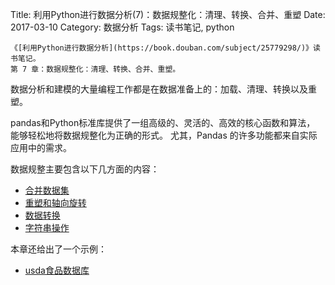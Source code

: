 Title: 利用Python进行数据分析(7)：数据规整化：清理、转换、合并、重塑
Date: 2017-03-10
Category: 数据分析
Tags: 读书笔记, python


    《[利用Python进行数据分析](https://book.douban.com/subject/25779298/)》读书笔记。
    第 7 章：数据规整化：清理、转换、合并、重塑。


数据分析和建模的大量编程工作都是在数据准备上的：加载、清理、转换以及重塑。

pandas和Python标准库提供了一组高级的、灵活的、高效的核心函数和算法，
能够轻松地将数据规整化为正确的形式。
尤其，Pandas 的许多功能都来自实际应用中的需求。

数据规整主要包含以下几方面的内容：

- [合并数据集](/2017/03/10/python_data_analysis7-1.html)
- [重塑和轴向旋转](/2017/03/11/python_data_analysis7-2.html)
- [数据转换](/2017/03/12/python_data_analysis7-3.html)
- [字符串操作](/2017/03/13/python_data_analysis7-4.html)

本章还给出了一个示例：

- [usda食品数据库](/2017/03/15/python_data_analysis7-5.html)
